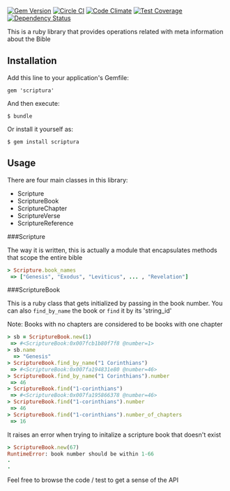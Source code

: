 [![Gem Version](https://badge.fury.io/rb/scriptura.svg)](http://badge.fury.io/rb/scriptura)
[![Circle CI](https://circleci.com/gh/gaganawhad/scriptura.svg?style=shield&circle-token=:circle-token)](https://circleci.com/gh/gaganawhad/scriptura)
[![Code Climate](https://codeclimate.com/github/gaganawhad/scriptura/badges/gpa.svg)](https://codeclimate.com/github/gaganawhad/scriptura)
[![Test Coverage](https://codeclimate.com/github/gaganawhad/scriptura/badges/coverage.svg)](https://codeclimate.com/github/gaganawhad/scriptura/coverage)
[![Dependency Status](https://gemnasium.com/gaganawhad/scriptura.svg)](https://gemnasium.com/gaganawhad/scriptura)

This is a ruby library that provides operations related with meta information about the Bible

## Installation

Add this line to your application's Gemfile:

    gem 'scriptura'

And then execute:

    $ bundle

Or install it yourself as:

    $ gem install scriptura

## Usage

There are four main classes in this library:
  - Scripture
  - ScriptureBook
  - ScriptureChapter
  - ScriptureVerse
  - ScriptureReference

###Scripture

The way it is written, this is actually a module that encapsulates methods that scope the entire bible
```ruby
> Scripture.book_names
 => ["Genesis", "Exodus", "Leviticus", ... , "Revelation"]

 ```
###ScriptureBook

This is a ruby class that gets initialized by passing in the book number. You can also `find_by_name` the book or `find` it by its 'string_id'

Note: Books with no chapters are considered to be books with one chapter

```ruby
> sb = ScriptureBook.new(1)
 => #<ScriptureBook:0x007fcb1b80f7f8 @number=1>
> sb.name
  => "Genesis"
> ScriptureBook.find_by_name("1 Corinthians")
 => #<ScriptureBook:0x007fa194831e80 @number=46>
> ScriptureBook.find_by_name("1 Corinthians").number
 => 46
> ScriptureBook.find("1-corinthians")
 => #<ScriptureBook:0x007fa195866378 @number=46>
> ScriptureBook.find("1-corinthians").number
 => 46
> ScriptureBook.find("1-corinthians").number_of_chapters
 => 16
```

It raises an error when trying to initalize a scripture book that doesn't exist

```ruby
> ScriptureBook.new(67)
RuntimeError: book number should be within 1-66
.
.

```

Feel free to browse the code / test to get a sense of the API
